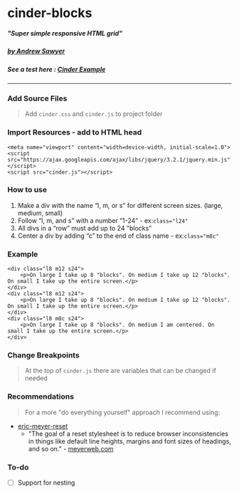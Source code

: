 # cinder-blocks
##### "Super simple responsive HTML grid"

##### [by Andrew Sawyer](http://andrewjsawyer.com)

##### See a test here : [Cinder Example](http://andrewjsawyer.com/cinder/template.html)
---
### Add Source Files
> Add `cinder.css` and `cinder.js` to project folder

### Import Resources - add to HTML head
```
<meta name="viewport" content="width=device-width, initial-scale=1.0">
<script src="https://ajax.googleapis.com/ajax/libs/jquery/3.2.1/jquery.min.js"</script>
<script src="cinder.js"></script>
```

### How to use
1. Make a div with the name “l, m, or s” for different screen sizes. (large, medium, small)
2. Follow “l, m, and s” with a number “1-24” - ex:```class="l24"```
3. All divs in a “row” must add up to 24 "blocks"
4. Center a div by adding “c” to the end of class name - ex:```class="m8c"```

### Example
```
<div class="l8 m12 s24">
    <p>On large I take up 8 "blocks". On medium I take up 12 "blocks". On small I take up the entire screen.</p>
</div>
<div class="l8 m12 s24">
    <p>On large I take up 8 "blocks". On medium I take up 12 "blocks". On small I take up the entire screen.</p>
</div>
<div class="l8 m8c s24">
    <p>On large I take up 8 "blocks". On medium I am centered. On small I take up the entire screen.</p>
</div>
 ```

### Change Breakpoints
 > At the top of `cinder.js` there are variables that can be changed if needed

### Recommendations
> For a more "do everything yourself" approach I recommend using:
  * [eric-meyer-reset](https://meyerweb.com/eric/tools/css/reset/reset.css)
    * "The goal of a reset stylesheet is to reduce browser inconsistencies in things like default line heights, margins and font sizes of headings, and so on." - [meyerweb.com](https://meyerweb.com/eric/tools/css/reset/)

### To-do
- [ ] Support for nesting
